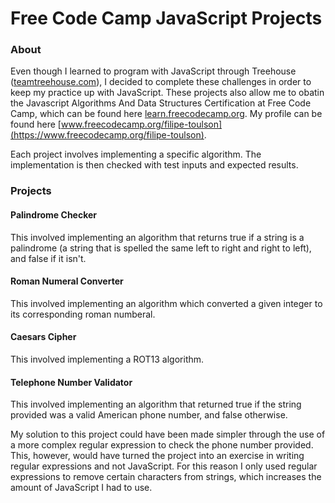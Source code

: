 # Free Code Camp JavaScript Projects
### About
Even though I learned to program with JavaScript through Treehouse ([teamtreehouse.com](https://teamtreehouse.com/)), I decided to complete these challenges in order to keep my practice up with JavaScript. These projects also allow me to obatin the Javascript Algorithms And Data Structures Certification at Free Code Camp, which can be found here [learn.freecodecamp.org](https://learn.freecodecamp.org/). My profile can be found here 
[www.freecodecamp.org/filipe-toulson](https://www.freecodecamp.org/filipe-toulson).

Each project involves implementing a specific algorithm. The implementation is then checked with test inputs and expected
results.

### Projects
#### Palindrome Checker
This involved implementing an algorithm that returns true if a string is a palindrome (a string that is spelled the same left
to right and right to left), and false if it isn't.

#### Roman Numeral Converter
This involved implementing an algorithm which converted a given integer to its corresponding roman numberal.

#### Caesars Cipher
This involved implementing a ROT13 algorithm.

#### Telephone Number Validator
This involved implementing an algorithm that returned true if the string provided was a valid American phone number, and false
otherwise.

My solution to this project could have been made simpler through the use of a more complex regular expression to check the phone number provided. This, however, would have turned the project into an exercise in writing regular expressions and not
JavaScript. For this reason I only used regular expressions to remove certain characters from strings, which increases
the amount of JavaScript I had to use.

